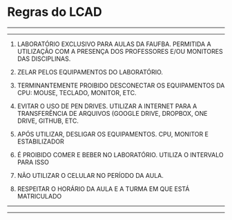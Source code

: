 # Regras do LCAD

<hr>
<hr>

1. LABORATÓRIO EXCLUSIVO PARA AULAS DA FAUFBA. PERMITIDA A UTILIZAÇÃO COM A PRESENÇA DOS PROFESSORES E/OU MONITORES DAS DISCIPLINAS.

2. ZELAR PELOS EQUIPAMENTOS DO LABORATÓRIO.

3. TERMINANTEMENTE PROIBIDO DESCONECTAR OS EQUIPAMENTOS DA CPU:  MOUSE, TECLADO, MONITOR, ETC.

4. EVITAR O USO DE PEN DRIVES. UTILIZAR A INTERNET PARA A TRANSFERÊNCIA DE ARQUIVOS (GOOGLE DRIVE, DROPBOX, ONE DRIVE, GITHUB, ETC. 

5. APÓS UTILIZAR, DESLIGAR OS EQUIPAMENTOS. CPU, MONITOR E ESTABILIZADOR

6. É PROIBIDO COMER E BEBER NO LABORATÓRIO. UTILIZA O INTERVALO PARA ISSO

7. NÃO UTILIZAR O CELULAR NO PERÍODO DA AULA.

8. RESPEITAR O HORÁRIO DA AULA E A TURMA EM QUE ESTÁ MATRICULADO

<hr>
<hr>
